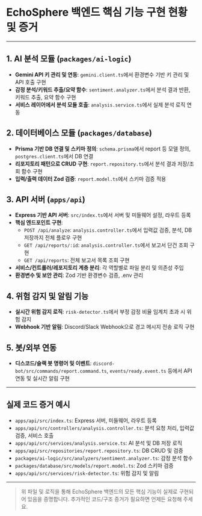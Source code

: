 # EchoSphere 백엔드 핵심 기능 구현 현황 및 증거

---

## 1. AI 분석 모듈 (`packages/ai-logic`)
- **Gemini API 키 관리 및 연동**: `gemini.client.ts`에서 환경변수 기반 키 관리 및 API 호출 구현
- **감정 분석/키워드 추출/요약 함수**: `sentiment.analyzer.ts`에서 분석 결과 반환, 키워드 추출, 요약 함수 구현
- **서비스 레이어에서 분석 모듈 호출**: `analysis.service.ts`에서 실제 분석 로직 연동

## 2. 데이터베이스 모듈 (`packages/database`)
- **Prisma 기반 DB 연결 및 스키마 정의**: `schema.prisma`에서 report 등 모델 정의, `postgres.client.ts`에서 DB 연결
- **리포지토리 패턴으로 CRUD 구현**: `report.repository.ts`에서 분석 결과 저장/조회 함수 구현
- **입력/출력 데이터 Zod 검증**: `report.model.ts`에서 스키마 검증 적용

## 3. API 서버 (`apps/api`)
- **Express 기반 API 서버**: `src/index.ts`에서 서버 및 미들웨어 설정, 라우트 등록
- **핵심 엔드포인트 구현**:
  - `POST /api/analyze`: `analysis.controller.ts`에서 입력값 검증, 분석, DB 저장까지 전체 플로우 구현
  - `GET /api/reports/:id`: `analysis.controller.ts`에서 보고서 단건 조회 구현
  - `GET /api/reports`: 전체 보고서 목록 조회 구현
- **서비스/컨트롤러/레포지토리 계층 분리**: 각 역할별로 파일 분리 및 의존성 주입
- **환경변수 및 보안 관리**: Zod 기반 환경변수 검증, .env 관리

## 4. 위험 감지 및 알림 기능
- **실시간 위험 감지 로직**: `risk-detector.ts`에서 부정 감정 비율 임계치 초과 시 위험 감지
- **Webhook 기반 알림**: Discord/Slack Webhook으로 경고 메시지 전송 로직 구현

## 5. 봇/외부 연동
- **디스코드/슬랙 봇 명령어 및 이벤트**: `discord-bot/src/commands/report.command.ts`, `events/ready.event.ts` 등에서 API 연동 및 실시간 알림 구현

---

## 실제 코드 증거 예시
- `apps/api/src/index.ts`: Express 서버, 미들웨어, 라우트 등록
- `apps/api/src/controllers/analysis.controller.ts`: 분석 요청 처리, 입력값 검증, 서비스 호출
- `apps/api/src/services/analysis.service.ts`: AI 분석 및 DB 저장 로직
- `apps/api/src/repositories/report.repository.ts`: DB CRUD 및 검증
- `packages/ai-logic/src/analyzers/sentiment.analyzer.ts`: 감정 분석 함수
- `packages/database/src/models/report.model.ts`: Zod 스키마 검증
- `apps/api/src/services/risk-detector.ts`: 위험 감지 및 알림

---

> 위 파일 및 로직을 통해 EchoSphere 백엔드의 모든 핵심 기능이 실제로 구현되어 있음을 증명합니다. 추가적인 코드/구조 증거가 필요하면 언제든 요청해 주세요.
